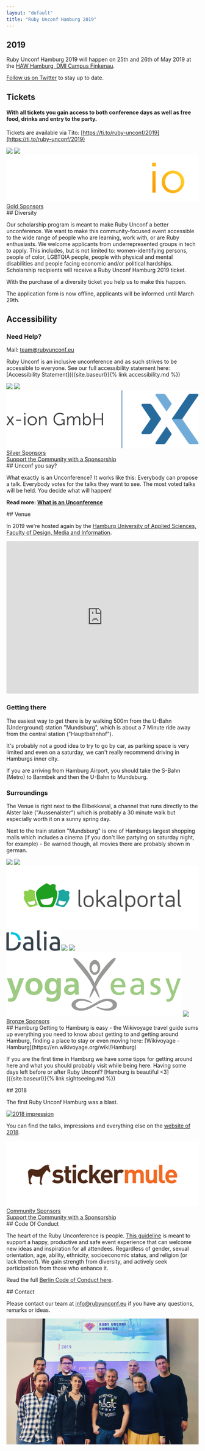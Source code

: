 ```yaml
---
layout: "default"
title: "Ruby Unconf Hamburg 2019"
---
```


<div class="content-section content-section--purplebg" markdown="1">

## 2019

Ruby Unconf Hamburg 2019 will happen on 25th and 26th of May 2019 at the [HAW Hamburg, DMI Campus Finkenau](#venue).

[Follow us on Twitter](https://twitter.com/RubyUnconfEU) to stay up to date.

</div>
<div class="content-section content-section--whitebg" markdown="1">

## Tickets

#### With all tickets you gain access to both conference days as well as free food, drinks and entry to the party.

<tito-widget event="ruby-unconf/2019"></tito-widget>

Tickets are available via Tito: [https://ti.to/ruby-unconf/2019](https://ti.to/ruby-unconf/2019)
</div>

<div class="content-section" markdown="1">
  <div class="sponsor__list">
    <a class="sponsor__logo" href="https://www.sumcumo.com/" target="_blank"><img src="assets/images/sponsors/sumcumo.svg"></a>
    <a class="sponsor__logo" href="https://www.xing.com/"><img src="assets/images/sponsors/xing.svg"></a>
    <a class="sponsor__logo" href="https://www.talent.io/?utm_source=event&utm_campaign=RubyUnConf&utm_content=talentioBlurb"><img src="assets/images/sponsors/talent-io.png"></a>
  </div>
  <div class="sponsor__text">
    <a href="/sponsors#gold-sponsors">Gold Sponsors</a>
  </div>
</div>

<div class="content-section content-section--purplebg" markdown="1">
## Diversity

Our scholarship program is meant to make Ruby Unconf a better unconference. We want to make this community-focused event accessible to the wide range of people who are learning, work with, or are Ruby enthusiasts. We welcome applicants from underrepresented groups in tech to apply. This includes, but is not limited to: women-identifying persons, people of color, LGBTQIA people, people with physical and mental disabilities and people facing economic and/or political hardships. Scholarship recipients will receive a Ruby Unconf Hamburg 2019 ticket.

With the purchase of a diversity ticket you help us to make this happen.

The application form is now offline, applicants will be informed until March 29th.

</div>
<div class="content-section content-section" markdown="1">

## Accessibility

### Need Help?
Mail: [team@rubyunconf.eu](mailto:team@rubyunconf.eu)


Ruby Unconf is an inclusive unconference and as such strives to be accessible to everyone. See our full accessibility statement here: [Accessibility Statement]({{site.baseurl}}{% link accessibility.md %})

</div>
<div class="content-section content-section--whitebg" markdown="1">
  <div class="sponsor__list">
    <a class="sponsor__logo" href="https://www.wlw.de/" target="_blank"><img src="assets/images/sponsors/wlw.svg" style="height:100px;"></a>
    <a class="sponsor__logo" href="https://phraseapp.com/"><img src="assets/images/sponsors/parrotandlogo.png"></a>
    <a class="sponsor__logo" href="https://www.x-ion.de/"><img src="assets/images/sponsors/x-ion.svg"></a>
  </div>
  <div class="sponsor__text">
    <a href="/sponsors#silver-sponsors">Silver Sponsors</a>
  </div>
  <div class="sponsor__text">
    <a href="https://drive.google.com/file/d/11QMNW0v7T9BrhfYtfJ7qm3It-MlTn1OT/view" target="_blank">Support the Community with a Sponsorship</a>
  </div>
</div>

<div class="content-section content-section--purplebg" markdown="1">
## Unconf you say?

What exactly is an Unconference? It works like this: Everybody can propose a talk. Everybody votes for the talks they want to see. The most voted talks will be held. You decide what will happen!

**Read more: <a href="https://gist.github.com/robertkowalski/8b21484c517c54d9b80aeba1d43864c9">What is an Unconference</a>**
</div>

<div class="content-section content-section" markdown="1">
## Venue

In 2019 we're hosted again by the <a href="https://www.haw-hamburg.de/english/about-us/faculties-departments/design-media-information.html">Hamburg University of Applied Sciences, Faculty of Design, Media and Information</a>.

<p>
  <iframe src="https://www.google.com/maps/embed?pb=!1m18!1m12!1m3!1d2369.3635298564614!2d10.031139751899804!3d53.56912837992829!2m3!1f0!2f0!3f0!3m2!1i1024!2i768!4f13.1!3m3!1m2!1s0x47b18ec9ad80408b%3A0x65298bd196908e49!2sHAW+Hamburg+-+Fakult%C3%A4t+DMI!5e0!3m2!1sde!2suk!4v1518718024833" style="border:0" allowfullscreen="" width="100%" height="400" frameborder="0"></iframe>
</p>

### Getting there

The easiest way to get there is by walking 500m from the U-Bahn (Underground) station "Mundsburg", which is about a 7 Minute ride away from the central station ("Hauptbahnhof").

It's probably not a good idea to try to go by car, as parking space is very limited and even on a saturday, we can't really recommend driving in Hamburgs inner city.

If you are arriving from Hamburg Airport, you should take the S-Bahn (Metro) to Barmbek and then the U-Bahn to Mundsburg.

### Surroundings

The Venue is right next to the Eilbekkanal, a channel that runs directly to the Alster lake ("Aussenalster") which is probably a 30 minute walk but especially worth it on a sunny spring day.

Next to the train station "Mundsburg" is one of Hamburgs largest shopping malls which includes a cinema (if you don't like partying on saturday night, for example) - Be warned though, all movies there are probably shown in german.
</div>

<div class="content-section content-section--whitebg" markdown="1">
  <div class="sponsor__list">
    <a class="sponsor__logo" href="https://www.toptranslation.com/" target="_blank"><img src="assets/images/sponsors/toptranslation.svg" style="height:70px;"></a>
    <a class="sponsor__logo" href="https://www.akra.de/" target="_blank"><img src="assets/images/sponsors/akra.gif"></a>
    <a class="sponsor__logo" href="https://lokalportal.de" target="_blank"><img src="assets/images/sponsors/lokalportal.png"></a>
    <a class="sponsor__logo" href="https://daliaresearch.com"><img src="assets/images/sponsors/daliaresearch.png" style="width: 140px;"></a>
    <a class="sponsor__logo" href="https://www.megorei.com"><img src="assets/images/sponsors/megorei.svg"></a>
    <a class="sponsor__logo" href="https://9elements.com"><img src="assets/images/sponsors/9elements.svg"></a>
    <a class="sponsor__logo" href="https://www.yogaeasy.de/?utm_medium=events&utm_source=kooperation&utm_campaign=traffic_rubyunconf&utm_content=extern"><img src="assets/images/sponsors/yogaeasy.png"></a>
    <a class="sponsor__logo" href="https://www.shopify.com"><img src="assets/images/sponsors/shopify.svg"></a>
  </div>
  <div class="sponsor__text">
    <a href="/sponsors#bronze-sponsors">Bronze Sponsors</a>
  </div>
</div>

<div class="content-section content-section--purplebg" markdown="1">
## Hamburg
Getting to Hamburg is easy - the Wikivoyage travel guide sums up everything you need to know about getting to and getting around Hamburg, finding a place to stay or even moving here: [Wikivoyage - Hamburg](https://en.wikivoyage.org/wiki/Hamburg)

If you are the first time in Hamburg we have some tipps for getting around here and what you should probably visit while being here. Having some days left before or after Ruby Unconf? [Hamburg is beautiful <3]({{site.baseurl}}{% link sightseeing.md %})
</div>

<div class="content-section" markdown="1">
## 2018

The first Ruby Unconf Hamburg was a blast.

[![2018 impression](https://lh3.googleusercontent.com/n4xMai045Dd5mhbMKteHG30SBljmrolwWKhqUcgXC6a7ubVzHrqiVzEN1pVyVH3qgJqVGPgtrh22v-jKz6hkf5aEPpl0FeIJuLaHz8MYT1UhA2WK1G_NIpzWuY4n6T4wCdKQrARKbA=w1200)](/2018)

You can find the talks, impressions and everything else on the [website of 2018](https://2018.rubyunconf.eu).
</div>

<div class="content-section content-section--whitebg" markdown="1">
  <div class="sponsor__list">
    <a class="sponsor__logo" href="https://www.stickermule.com/eu/uses?utm_source=sponsorship&utm_medium=referral&utm_campaign=RubyUnconfHamburg19"><img src="assets/images/sponsors/stickermule.svg"></a>
  </div>
  <div class="sponsor__text">
    <a href="/sponsors#community-sponsors">Community Sponsors</a>
  </div>
  <div class="sponsor__text">
    <a href="https://drive.google.com/file/d/11QMNW0v7T9BrhfYtfJ7qm3It-MlTn1OT/view" target="_blank">Support the Community with a Sponsorship</a>
  </div>
</div>

<div class="content-section content-section--purplebg" markdown="1">
## Code Of Conduct

The heart of the Ruby Unconference is people. [This guideline](https://berlincodeofconduct.org/) is meant to support a happy, productive and safe event experience that can welcome new ideas and inspiration for all attendees. Regardless of gender, sexual orientation, age, ability, ethnicity, socioeconomic status, and religion (or lack thereof). We gain strength from diversity, and actively seek participation from those who enhance it.

Read the full [Berlin Code of Conduct here](https://berlincodeofconduct.org/).
</div>

<div class="content-section content-section--whitebg" markdown="1">
## Contact

Please contact our team at <a href="mailto:info@rubyunconf.eu">info@rubyunconf.eu</a> if you have
any questions, remarks or ideas.

<img src="assets/images/team.jpg" />

</div>

